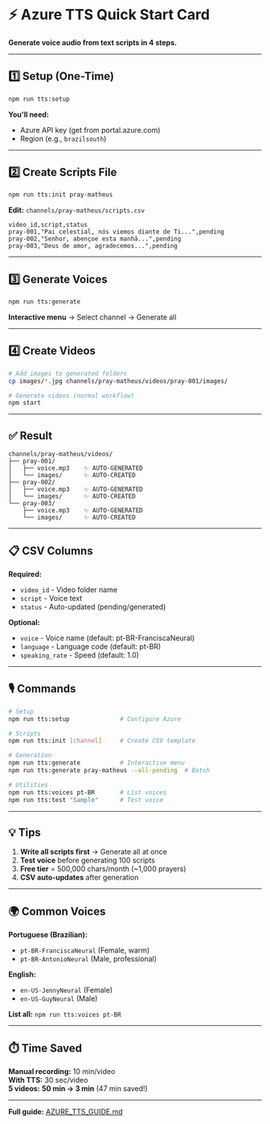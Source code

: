# ⚡ Azure TTS Quick Start Card

**Generate voice audio from text scripts in 4 steps.**

---

## 1️⃣ Setup (One-Time)

```bash
npm run tts:setup
```

**You'll need:**
- Azure API key (get from portal.azure.com)
- Region (e.g., `brazilsouth`)

---

## 2️⃣ Create Scripts File

```bash
npm run tts:init pray-matheus
```

**Edit:** `channels/pray-matheus/scripts.csv`

```csv
video_id,script,status
pray-001,"Pai celestial, nós viemos diante de Ti...",pending
pray-002,"Senhor, abençoe esta manhã...",pending
pray-003,"Deus de amor, agradecemos...",pending
```

---

## 3️⃣ Generate Voices

```bash
npm run tts:generate
```

**Interactive menu** → Select channel → Generate all

---

## 4️⃣ Create Videos

```bash
# Add images to generated folders
cp images/*.jpg channels/pray-matheus/videos/pray-001/images/

# Generate videos (normal workflow)
npm start
```

---

## ✅ Result

```
channels/pray-matheus/videos/
├── pray-001/
│   ├── voice.mp3    ✨ AUTO-GENERATED
│   └── images/      ✨ AUTO-CREATED
├── pray-002/
│   ├── voice.mp3    ✨ AUTO-GENERATED
│   └── images/      ✨ AUTO-CREATED
└── pray-003/
    ├── voice.mp3    ✨ AUTO-GENERATED
    └── images/      ✨ AUTO-CREATED
```

---

## 📋 CSV Columns

**Required:**
- `video_id` - Video folder name
- `script` - Voice text
- `status` - Auto-updated (pending/generated)

**Optional:**
- `voice` - Voice name (default: pt-BR-FranciscaNeural)
- `language` - Language code (default: pt-BR)
- `speaking_rate` - Speed (default: 1.0)

---

## 🎙️ Commands

```bash
# Setup
npm run tts:setup              # Configure Azure

# Scripts
npm run tts:init [channel]     # Create CSV template

# Generation
npm run tts:generate           # Interactive menu
npm run tts:generate pray-matheus --all-pending  # Batch

# Utilities
npm run tts:voices pt-BR       # List voices
npm run tts:test "Sample"      # Test voice
```

---

## 💡 Tips

1. **Write all scripts first** → Generate all at once
2. **Test voice** before generating 100 scripts
3. **Free tier** = 500,000 chars/month (~1,000 prayers)
4. **CSV auto-updates** after generation

---

## 🌍 Common Voices

**Portuguese (Brazilian):**
- `pt-BR-FranciscaNeural` (Female, warm)
- `pt-BR-AntonioNeural` (Male, professional)

**English:**
- `en-US-JennyNeural` (Female)
- `en-US-GuyNeural` (Male)

**List all:** `npm run tts:voices pt-BR`

---

## ⏱️ Time Saved

**Manual recording:** 10 min/video  
**With TTS:** 30 sec/video  
**5 videos:** **50 min → 3 min** (47 min saved!)

---

**Full guide:** [AZURE_TTS_GUIDE.md](AZURE_TTS_GUIDE.md)
